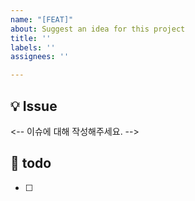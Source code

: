 ```yaml
---
name: "[FEAT]"
about: Suggest an idea for this project
title: ''
labels: ''
assignees: ''

---
```


## 💡 Issue
<-- 이슈에 대해 작성해주세요. -->

## 📝  todo
- [ ]
